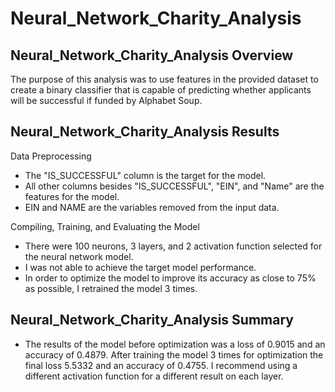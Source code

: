 # Neural_Network_Charity_Analysis 

## Neural_Network_Charity_Analysis Overview
  The purpose of this analysis was to use features in the provided dataset to create a binary classifier that is capable of predicting whether applicants will be successful if funded by Alphabet Soup.

## Neural_Network_Charity_Analysis Results
  Data Preprocessing
  - The "IS_SUCCESSFUL" column is the target for the model.
  - All other columns besides "IS_SUCCESSFUL", "EIN", and "Name" are the features for the model.
  - EIN and NAME are the variables removed from the input data.

  Compiling, Training, and Evaluating the Model
  - There were 100 neurons, 3 layers, and 2 activation function selected for the neural network model.
  - I was not able to achieve the target model performance.
  - In order to optimize the model to improve its accuracy as close to 75% as possible, I retrained the model 3 times.

## Neural_Network_Charity_Analysis Summary
 - The results of the model before optimization was a loss of 0.9015 and an accuracy of 0.4879. After training the model 3 times for optimization the final loss 5.5332 and an accuracy of 0.4755. I recommend using a different activation function for a different result on each layer. 
